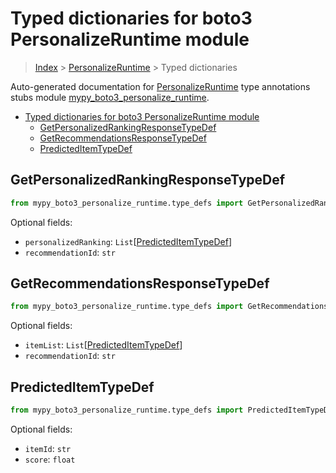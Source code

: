 # Typed dictionaries for boto3 PersonalizeRuntime module

> [Index](..) > [PersonalizeRuntime](.) > Typed dictionaries

Auto-generated documentation for
[PersonalizeRuntime](https://boto3.amazonaws.com/v1/documentation/api/1.17.77/reference/services/personalize-runtime.html#PersonalizeRuntime)
type annotations stubs module
[mypy_boto3_personalize_runtime](https://pypi.org/project/mypy-boto3-personalize-runtime/).

- [Typed dictionaries for boto3 PersonalizeRuntime module](#typed-dictionaries-for-boto3-personalizeruntime-module)
  - [GetPersonalizedRankingResponseTypeDef](#getpersonalizedrankingresponsetypedef)
  - [GetRecommendationsResponseTypeDef](#getrecommendationsresponsetypedef)
  - [PredictedItemTypeDef](#predicteditemtypedef)

## GetPersonalizedRankingResponseTypeDef

```python
from mypy_boto3_personalize_runtime.type_defs import GetPersonalizedRankingResponseTypeDef
```

Optional fields:

- `personalizedRanking`:
  `List`\[[PredictedItemTypeDef](./type_defs.md#predicteditemtypedef)\]
- `recommendationId`: `str`

## GetRecommendationsResponseTypeDef

```python
from mypy_boto3_personalize_runtime.type_defs import GetRecommendationsResponseTypeDef
```

Optional fields:

- `itemList`:
  `List`\[[PredictedItemTypeDef](./type_defs.md#predicteditemtypedef)\]
- `recommendationId`: `str`

## PredictedItemTypeDef

```python
from mypy_boto3_personalize_runtime.type_defs import PredictedItemTypeDef
```

Optional fields:

- `itemId`: `str`
- `score`: `float`
